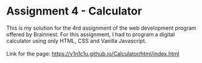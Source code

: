 # Assignment 4 - Calculator

This is my solution for the 4rd assignment of the web development program offered by Brainnest. For this assignment, I had to program a digital calculator using only HTML, CSS and Vanilla Javascript.
<br>
<br>
Link for the page: https://v1n1c1u.github.io/Calculator/html/index.html
